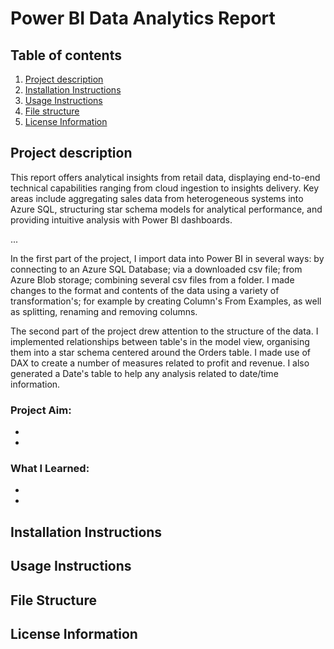 # Power BI Data Analytics Report 

## Table of contents 
1. [Project description](#project-description)
1. [Installation Instructions](#installation-instructions)
1. [Usage Instructions](#usage-instructions)
1. [File structure](#file-structure)
1. [License Information](#license-information)

## Project description

This report offers analytical insights from retail data, displaying end-to-end technical capabilities ranging from cloud ingestion to insights delivery. Key areas include aggregating sales data from heterogeneous systems into Azure SQL, structuring star schema models for analytical performance, and providing intuitive analysis with Power BI dashboards.

... 

In the first part of the project, I import data into Power BI in several ways: by connecting to an Azure SQL Database; via a downloaded csv file; from Azure Blob storage; combining several csv files from a folder. I made changes to the format and contents of the data using a variety of transformation's; for example by creating Column's From Examples, as well as splitting, renaming and removing columns. 

The second part of the project drew attention to the structure of the data. I implemented relationships between table's in the model view, organising them into a star schema centered around the Orders table. I made use of DAX to create a number of measures related to profit and revenue. I also generated a Date's table to help any analysis related to date/time information. 

### Project Aim:
-
- 
### What I Learned:
-
-
## Installation Instructions 

## Usage Instructions

## File Structure 

## License Information
